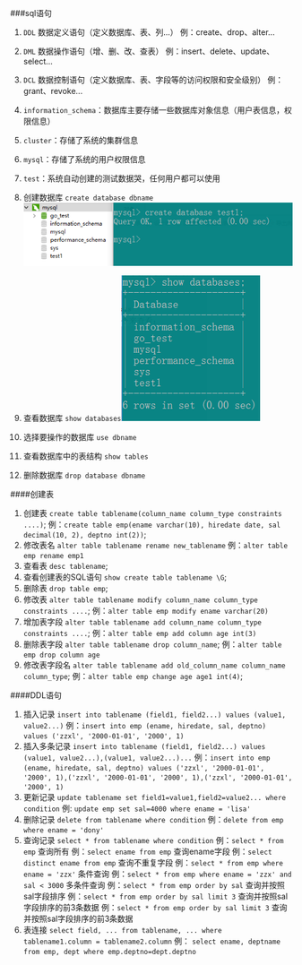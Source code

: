 ###sql语句
1. `DDL`  数据定义语句（定义数据库、表、列...） 例：create、drop、alter...
2. `DML`  数据操作语句（增、删、改、查表） 例：insert、delete、update、select...
3. `DCL`  数据控制语句（定义数据库、表、字段等的访问权限和安全级别） 例：grant、revoke...
4. `information_schema`：数据库主要存储一些数据库对象信息（用户表信息，权限信息）
5. `cluster`：存储了系统的集群信息
6. `mysql`：存储了系统的用户权限信息
7. `test`：系统自动创建的测试数据哭，任何用户都可以使用






1. 创建数据库 `create database dbname`![](./img/1.png)
2. 查看数据库 `show databases`![](./img/2.png)
3. 选择要操作的数据库 `use dbname`
4. 查看数据库中的表结构 `show tables`
5. 删除数据库 `drop database dbname`




####创建表

1. 创建表 `create table tablename(column_name column_type constraints ....)`;
例：`create table emp(ename varchar(10), hiredate date, sal decimal(10, 2), deptno int(2))`;
2. 修改表名 `alter table tablename rename new_tablename`
例：`alter table emp rename emp1`
2. 查看表 `desc tablename`;
3. 查看创建表的SQL语句 `show create table tablename \G`;
4. 删除表 `drop table emp`;
5. 修改表 `alter table tablename modify column_name column_type constraints ....`;
例：`alter table emp modify ename varchar(20)`
6. 增加表字段 `alter table tablename add column_name column_type constraints ....`;
例：`alter table emp add column age int(3)`
7. 删除表字段 `alter table tablename drop column_name`;
例：`alter table emp drop column age`
8. 修改表字段名 `alter table tablename add old_column_name column_name column_type`;
例：`alter table emp change age age1 int(4)`;


####DDL语句

1. 插入记录 `insert into tablename (field1, field2...) values (value1, value2...)`
例：`insert into emp (ename, hiredate, sal, deptno) values ('zzxl', '2000-01-01', '2000', 1)`
2. 插入多条记录 `insert into tablename (field1, field2...) values (value1, value2...),(value1, value2...)...`
例：`insert into emp (ename, hiredate, sal, deptno) values ('zzxl', '2000-01-01', '2000', 1),('zzxl', '2000-01-01', '2000', 1),('zzxl', '2000-01-01', '2000', 1)`
3. 更新记录 `update tablename set field1=value1,field2=value2... where condition`
例: `update emp set sal=4000 where ename = 'lisa'`
4. 删除记录 `delete from tablename where condition`
例：`delete from emp where ename = 'dony'`
5. 查询记录 `select * from tablename where condition`
例：`select * from emp`   查询所有
例：`select ename from emp`     查询ename字段
例：`select distinct ename from emp`  查询不重复字段
例：`select * from emp where ename = 'zzx'`  条件查询
例：`select * from emp where ename = 'zzx' and sal < 3000`  多条件查询
例：`select * from emp order by sal`  查询并按照sal字段排序
例：`select * from emp order by sal limit 3`  查询并按照sal字段排序的前3条数据
例：`select * from emp order by sal limit 3`  查询并按照sal字段排序的前3条数据
6. 表连接 `select field, ... from tablename, ... where tablename1.column = tablename2.column`
例： `select ename, deptname from emp, dept where emp.deptno=dept.deptno`
